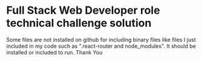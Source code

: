 # Full Stack Web Developer role technical challenge solution

Some files are not installed on github for including binary files like files I just included in my code such as ".react-router and node_modules". It should be installed or included to run. Thank You
